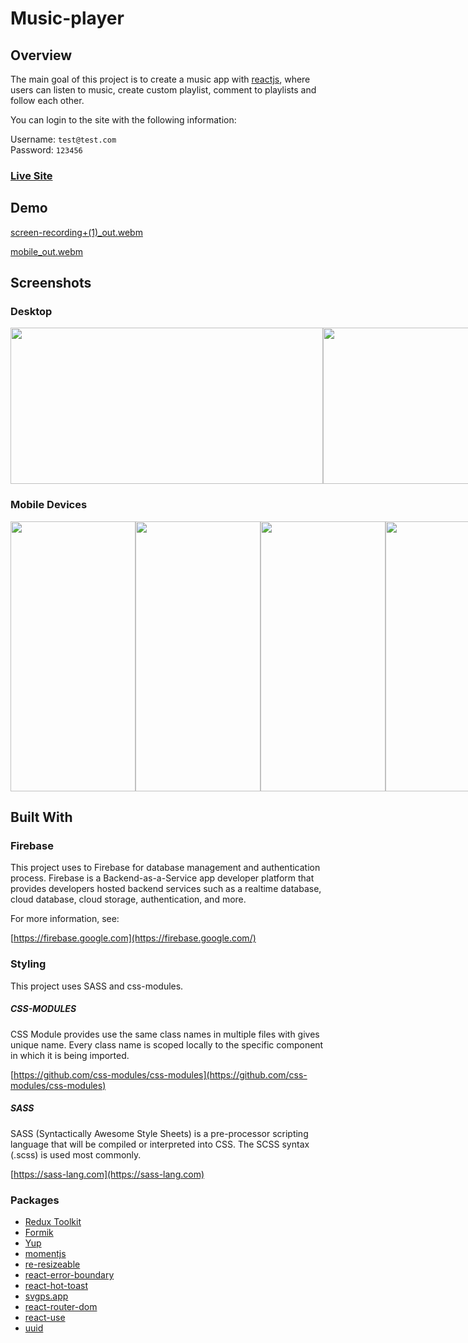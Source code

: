 # Music-player

## Overview

The main goal of this project is to create a music app with [reactjs](https://reactjs.org/), where users can listen to music, create custom playlist, comment to playlists and follow each other.

You can login to the site with the following information:

Username: `test@test.com` <br/>
Password: `123456`

### [Live Site](https://musicea.vercel.app/)  

## Demo
[screen-recording+(1)_out.webm](https://user-images.githubusercontent.com/80388350/219875767-774b09d9-82b1-4d5c-bc8f-a5207a67893e.webm)

[mobile_out.webm](https://user-images.githubusercontent.com/80388350/219875880-59cc7e10-7e61-4542-a49e-8886878206b8.webm)

## Screenshots
### Desktop
<div style="display:flex">
  <img src="https://user-images.githubusercontent.com/80388350/219880098-158d063d-fa41-4bda-becf-8f7fddeb5867.png" width="500" height="250"/>
  <img src="https://user-images.githubusercontent.com/80388350/219882182-79acffd8-eea9-41a5-a4df-3f7b9e905cd1.png" width="500" height="250"/>
  <img src="https://user-images.githubusercontent.com/80388350/219882948-28b6434f-d95f-486d-b3dc-99bfa6963092.png" width="500" height="250"/>
  <img src="https://user-images.githubusercontent.com/80388350/219881945-52f6f3a2-0b33-4a4f-88cc-65d34ff74b8e.png" width="500" height="250"/>
  <img src="https://user-images.githubusercontent.com/80388350/219882092-dff24467-7fc5-4080-ad77-2aff74317f3c.png" width="500" height="250"/>
</div>

### Mobile Devices
<div style="display:flex">
  <img src="https://user-images.githubusercontent.com/80388350/219878867-3ba2af1d-0f29-4cd3-9ee4-7bd5a3068538.png" width="200" height="432"/>
  <img src="https://user-images.githubusercontent.com/80388350/219878814-0d529878-9714-4075-947a-e87776d943c1.png" width="200" height="432"/>
  <img src="https://user-images.githubusercontent.com/80388350/219883150-c6d8c9d6-dbd6-4d48-a050-f07abfea89ed.png" width="200" height="432"/>
  <img src="https://user-images.githubusercontent.com/80388350/219878084-a137ae48-1b8f-463e-afd5-b04a925491be.png" width="200" height="432"/>
  <img src="https://user-images.githubusercontent.com/80388350/219878181-808459a1-fcc2-4131-87d4-1397ce3d1bc2.png" width="192" height="432"/>
</div>

## Built With

### Firebase

This project uses to Firebase for database management and authentication process. Firebase is a Backend-as-a-Service app developer platform that provides developers hosted backend services such as a realtime database, cloud database, cloud storage, authentication, and more.

For more information, see:

[https://firebase.google.com](https://firebase.google.com/)

### Styling

This project uses SASS and css-modules.

##### CSS-MODULES

CSS Module provides use the same class names in multiple files with gives unique name. Every class name is scoped locally to the specific component in which it is being imported.

[https://github.com/css-modules/css-modules](https://github.com/css-modules/css-modules)

##### SASS

SASS (Syntactically Awesome Style Sheets) is a pre-processor scripting language that will be compiled or interpreted into CSS. The SCSS syntax (.scss) is used most commonly.

[https://sass-lang.com](https://sass-lang.com)

### Packages

* [Redux Toolkit](https://redux-toolkit.js.org/)
* [Formik](https://formik.org/)
* [Yup](https://github.com/jquense/yup)
* [momentjs](https://momentjs.com)
* [re-resizeable](https://www.npmjs.com/package/re-resizable)
* [react-error-boundary](https://www.npmjs.com/package/react-error-boundary)
* [react-hot-toast](https://www.npmjs.com/package/react-hot-toast)
* [svgps.app](https://svgps.app/)
* [react-router-dom](https://reactrouter.com/)
* [react-use](https://www.npmjs.com/package/react-use)
* [uuid](https://www.npmjs.com/package/uuid)
